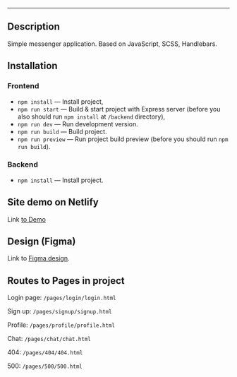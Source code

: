 
---
## Description

Simple messenger application. Based on JavaScript, SCSS, Handlebars.

## Installation

### Frontend

- `npm install` — Install project,
- `npm run start` — Build & start project with Express server (before you also should run `npm install` at `/backend` directory),
- `npm run dev` — Run development version.
- `npm run build` — Build project.
- `npm run preview` — Run project build preview (before you should run `npm run build`).

### Backend
- `npm install` — Install project.

## Site demo on Netlify

Link [to Demo](https://amazing-elf-c09b24.netlify.app/)

## Design (Figma)

Link to [Figma design](https://www.figma.com/file/i8GyMM9BWTR9DNHKQV9HKi/YP-Messenger-by-Ashot08?type=design&node-id=0%3A1&mode=design&t=9St3XQ6ZqVM7cnjl-1).

## Routes to Pages in project

Login page: `/pages/login/login.html`

Sign up: `/pages/signup/signup.html`

Profile: `/pages/profile/profile.html`

Chat: `/pages/chat/chat.html`

404: `/pages/404/404.html`

500: `/pages/500/500.html`




